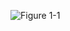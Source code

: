 ![Figure 1-1](https://github.com/jaumeollerfernandez/puella-magi-madoka-magica-transformations-website/blob/main/img/img_main.png?raw=true)
